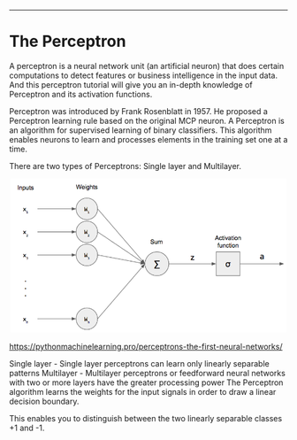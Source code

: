 ---
# The Perceptron

A perceptron is a neural network unit (an artificial neuron) that does certain computations to detect features or business intelligence in the input data. And this perceptron tutorial will give you an in-depth knowledge of Perceptron and its activation functions.

Perceptron was introduced by Frank Rosenblatt in 1957. He proposed a Perceptron learning rule based on the original MCP neuron. A Perceptron is an algorithm for supervised learning of binary classifiers. This algorithm enables neurons to learn and processes elements in the training set one at a time.

There are two types of Perceptrons: Single layer and Multilayer.

<p align="center">
    <img src="Single-Perceptron.png" width="500">
</p>

https://pythonmachinelearning.pro/perceptrons-the-first-neural-networks/

Single layer - Single layer perceptrons can learn only linearly separable patterns
Multilayer - Multilayer perceptrons or feedforward neural networks with two or more layers have the greater processing power
The Perceptron algorithm learns the weights for the input signals in order to draw a linear decision boundary.

This enables you to distinguish between the two linearly separable classes +1 and -1.
